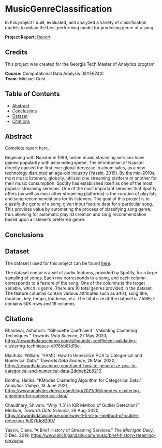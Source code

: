 # MusicGenreClassification
In this project I built, evaluated, and analyzed a variety of classification models to obtain the best performing model for predicting genre of a song.

**Project Report:** [Report](https://github.com/mikecrist/MusicGenreClassification/blob/main/Report/Report_Music%20Genre%20Classification.pdf)

## Credits
This project was created for the Georgia Tech Master of Analytics program.<br>

**Course:** Computational Data Analysis (ISYE6740)<br>
**Team:** Michael Crist

## Table of Contents
- [Abstract](#Abstract)
- [Conclusions](#Conclusions)
- [Dataset](#Dataset)
- [Citations](#Citations)

## Abstract
Complete report [here](https://github.com/mikecrist/MusicGenreClassification/blob/main/Report/Report_Music%20Genre%20Classification.pdf).

Beginning with Napster in 1999, online music streaming services have gained popularity with astounding speed. The introduction of Napster directly caused the first ever global decrease in album sales, as a new technology disrupted an age-old industry (Yassin, 2019). By the mid-2010s, most music listeners, globally, utilized one streaming platform or another for their music consumption. Spotify has established itself as one of the most popular streaming services. One of the most important services that Spotify offers (as well as most other streaming platforms) is the curation of playlists and song recommendations for its listeners. The goal of this project is to classify the genre of a song, given input feature data for a particular song. This provides value by automating the process of classifying song genre, thus allowing for automatic playlist creation and song recommendation based upon a listener’s preferred genre.

## Conclusions


## Dataset
The dataset I used for this project can be found [here](https://github.com/mikecrist/MusicGenreClassification/blob/main/Data/archive%20(1)/music_genre.csv).

The dataset contains a set of audio features, provided by Spotify, for a large sampling of songs. Each row corresponds to a song, and each column corresponds to a feature of the song. One of the columns is the target variable, which is genre. There are 10 total genres provided in the dataset. The feature columns contain various attributes such as artist, song title, duration, key, tempo, loudness, etc. The total size of the dataset is 7.5MB; it contains 50K rows and 18 columns. 

## Citations
Bhardwaj, Ashutosh. “Silhouette Coefficient : Validating Clustering Techniques.” *Towards Data Science*, 27 May 2020, https://towardsdatascience.com/silhouette-coefficient-validating-clustering-techniques-e976bb81d10c.

Blaufuks, William. “FAMD: How to Generalize PCA to Categorical and Numerical Data.” *Towards Data Science*, 28 Mar. 2022, https://towardsdatascience.com/famd-how-to-generalize-pca-to-categorical-and-numerical-data-2ddbeb2b9210.

Bonthu, Harika. “KModes Clustering Algorithm for Categorical Data.” *Analytics Vidhya*, 13 June 2021, https://www.analyticsvidhya.com/blog/2021/06/kmodes-clustering-algorithm-for-categorical-data/.

Chaudhary, Shivam. “Why ‘1.5’ in IQR Method of Outlier Detection?” Medium, *Towards Data Science*, 26 Aug. 2020, https://towardsdatascience.com/why-1-5-in-iqr-method-of-outlier-detection-5d07fdc82097.

Yassin, Diana. “A Brief History of Streaming Services.” *The Michigan Daily*, 5 Dec. 2019, https://www.michigandaily.com/music/brief-history-steaming-services/.

